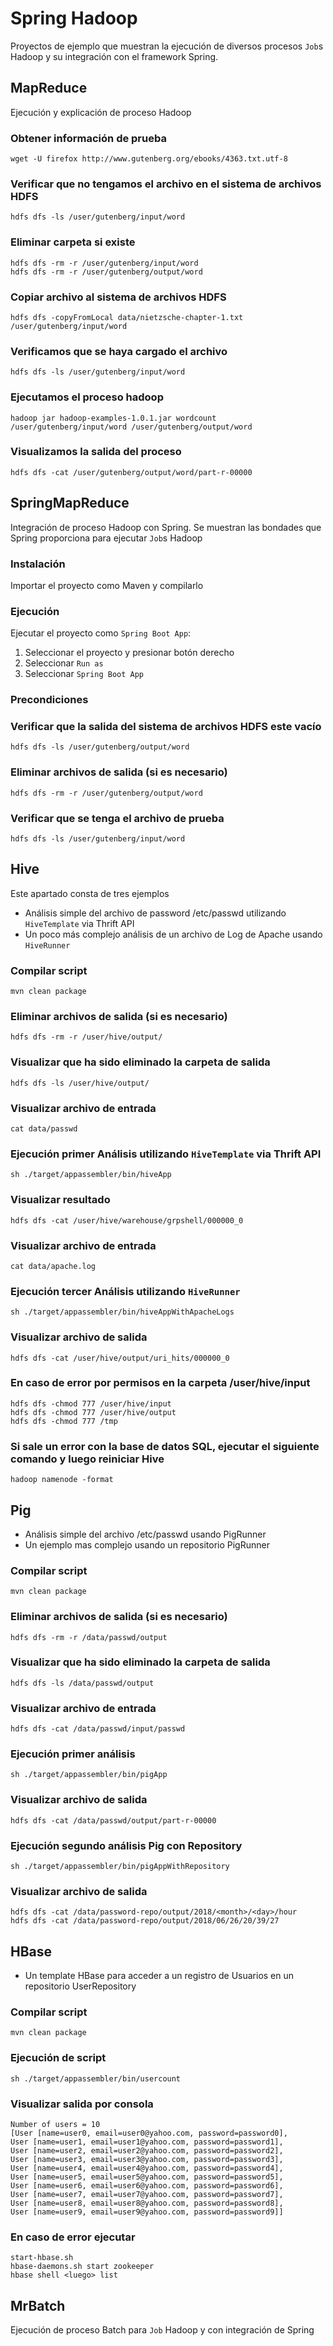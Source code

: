 # Spring Hadoop

Proyectos de ejemplo que muestran la ejecución de diversos procesos `Job`s Hadoop y su integración con el framework Spring. 

## MapReduce

Ejecución y explicación de proceso Hadoop

### Obtener información de prueba
```
wget -U firefox http://www.gutenberg.org/ebooks/4363.txt.utf-8
```

### Verificar que no tengamos el archivo en el sistema de archivos HDFS
```
hdfs dfs -ls /user/gutenberg/input/word
```

### Eliminar carpeta si existe
```
hdfs dfs -rm -r /user/gutenberg/input/word
hdfs dfs -rm -r /user/gutenberg/output/word
```

### Copiar archivo al sistema de archivos HDFS
```
hdfs dfs -copyFromLocal data/nietzsche-chapter-1.txt /user/gutenberg/input/word
```

### Verificamos que se haya cargado el archivo
```
hdfs dfs -ls /user/gutenberg/input/word
```

### Ejecutamos el proceso hadoop
```
hadoop jar hadoop-examples-1.0.1.jar wordcount /user/gutenberg/input/word /user/gutenberg/output/word
```

### Visualizamos la salida del proceso
```
hdfs dfs -cat /user/gutenberg/output/word/part-r-00000
```

## SpringMapReduce

Integración de proceso Hadoop con Spring. Se muestran las bondades que Spring proporciona para ejecutar `Job`s Hadoop

### Instalación

Importar el proyecto como Maven y compilarlo

### Ejecución

Ejecutar el proyecto como `Spring Boot App`:

1. Seleccionar el proyecto y presionar botón derecho
2. Seleccionar `Run as`
3. Seleccionar `Spring Boot App`

### Precondiciones

### Verificar que la salida del sistema de archivos HDFS este vacío

```
hdfs dfs -ls /user/gutenberg/output/word
```

### Eliminar archivos de salida (si es necesario)
```
hdfs dfs -rm -r /user/gutenberg/output/word
```

### Verificar que se tenga el archivo de prueba
```
hdfs dfs -ls /user/gutenberg/input/word
```

## Hive

Este apartado consta de tres ejemplos

* Análisis simple del archivo de password /etc/passwd utilizando `HiveTemplate` via Thrift API
* Un poco más complejo análisis de un archivo de Log de Apache usando `HiveRunner`

### Compilar script
```
mvn clean package
```

### Eliminar archivos de salida (si es necesario)
```
hdfs dfs -rm -r /user/hive/output/
```

### Visualizar que ha sido eliminado la carpeta de salida
```
hdfs dfs -ls /user/hive/output/
```

### Visualizar archivo de entrada
```
cat data/passwd
```

### Ejecución primer Análisis utilizando `HiveTemplate` via Thrift API
```
sh ./target/appassembler/bin/hiveApp
```

### Visualizar resultado
```
hdfs dfs -cat /user/hive/warehouse/grpshell/000000_0
```

### Visualizar archivo de entrada
```
cat data/apache.log
```

### Ejecución tercer Análisis utilizando `HiveRunner`
```
sh ./target/appassembler/bin/hiveAppWithApacheLogs
```

### Visualizar archivo de salida
```
hdfs dfs -cat /user/hive/output/uri_hits/000000_0
```

### En caso de error por permisos en la carpeta /user/hive/input
```
hdfs dfs -chmod 777 /user/hive/input
hdfs dfs -chmod 777 /user/hive/output
hdfs dfs -chmod 777 /tmp
```

### Si sale un error con la base de datos SQL, ejecutar el siguiente comando y luego reiniciar Hive
```
hadoop namenode -format
```

## Pig

* Análisis simple del archivo /etc/passwd usando PigRunner
* Un ejemplo mas complejo usando un repositorio PigRunner 

### Compilar script
```
mvn clean package
```

### Eliminar archivos de salida (si es necesario)
```
hdfs dfs -rm -r /data/passwd/output
```

### Visualizar que ha sido eliminado la carpeta de salida
```
hdfs dfs -ls /data/passwd/output
```

### Visualizar archivo de entrada
```
hdfs dfs -cat /data/passwd/input/passwd
```

### Ejecución primer análisis
```
sh ./target/appassembler/bin/pigApp
```

### Visualizar archivo de salida
```
hdfs dfs -cat /data/passwd/output/part-r-00000
```

### Ejecución segundo análisis Pig con Repository
```
sh ./target/appassembler/bin/pigAppWithRepository
```

### Visualizar archivo de salida
```
hdfs dfs -cat /data/password-repo/output/2018/<month>/<day>/hour
hdfs dfs -cat /data/password-repo/output/2018/06/26/20/39/27
```

## HBase

* Un template HBase para acceder a un registro de Usuarios en un repositorio UserRepository

### Compilar script
```
mvn clean package
```

### Ejecución de script
```
sh ./target/appassembler/bin/usercount
```

### Visualizar salida por consola
```
Number of users = 10
[User [name=user0, email=user0@yahoo.com, password=password0], 
User [name=user1, email=user1@yahoo.com, password=password1], 
User [name=user2, email=user2@yahoo.com, password=password2], 
User [name=user3, email=user3@yahoo.com, password=password3], 
User [name=user4, email=user4@yahoo.com, password=password4], 
User [name=user5, email=user5@yahoo.com, password=password5], 
User [name=user6, email=user6@yahoo.com, password=password6], 
User [name=user7, email=user7@yahoo.com, password=password7], 
User [name=user8, email=user8@yahoo.com, password=password8], 
User [name=user9, email=user9@yahoo.com, password=password9]]
```

### En caso de error ejecutar
```
start-hbase.sh
hbase-daemons.sh start zookeeper
hbase shell <luego> list
```

## MrBatch

Ejecución de proceso Batch para `Job` Hadoop y con integración de Spring
